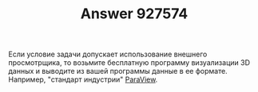 ﻿---
title: "Answer 927574"
se.owner.user_id: 182825
se.owner.display_name: "AnT"
se.owner.link: "https://ru.stackoverflow.com/users/182825/ant"
se.answer_id: 927574
se.question_id: 927569
se.post_type: answer
se.score: 6
se.is_accepted: False
---
<p>Если условие задачи допускает использование внешнего просмотрщика, то возьмите бесплатную программу визуализации 3D данных и выводите из вашей программы данные в ее формате. Например, "стандарт индустрии" <a href="https://www.paraview.org/" rel="noreferrer">ParaView</a>.</p>
